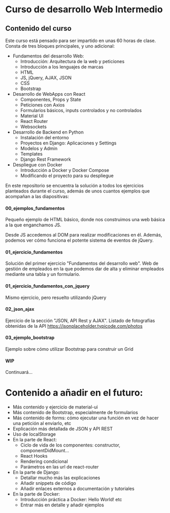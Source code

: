 # Curso de desarrollo Web Intermedio

## Contenido del curso

Este curso está pensado para ser impartido en unas 60 horas de clase.
Consta de tres bloques principales, y uno adicional:

* Fundamentos del desarrollo Web:
    * Introducción: Arquitectura de la web y peticiones
    * Introducción a los lenguajes de marcas
    * HTML
    * JS, jQuery, AJAX, JSON
    * CSS
    * Bootstrap
* Desarrollo de WebApps con React
    * Componentes, Props y State
    * Peticiones con Axios
    * Formularios básicos, inputs controlados y no controlados
    * Material UI
    * React Router
    * Websockets
* Desarrollo de Backend en Python
    * Instalación del entorno
    * Proyectos en Django: Aplicaciones y Settings
    * Modelos y Admin
    * Templates
    * Django Rest Framework
* Despliegue con Docker
    * Introducción a Docker y Docker Compose
    * Modificando el proyecto para su despliegue

En este repositorio se encuentra la solución a todos los ejercicios planteados durante el curso, además de unos cuantos ejemplos que acompañan a las diapositivas:

#### 00_ejemplos_fundamentos

Pequeño ejemplo de HTML básico, donde nos construimos una web básica a la que enganchamos JS.

Desde JS accedemos al DOM para realizar modificaciones en él. Además, podemos ver cómo funciona el potente sistema de eventos de jQuery.

#### 01_ejercicio_fundamentos

Solución del primer ejercicio "Fundamentos del desarrollo web". Web de gestión de empleados en la que podemos dar de alta y eliminar empleados mediante una tabla y un formulario.

#### 01_ejercicio_fundamentos_con_jquery

Mismo ejercicio, pero resuelto utilizando jQuery

#### 02_json_ajax

Ejercicio de la sección "JSON, API Rest y AJAX". Listado de fotografías obtenidas de la API https://jsonplaceholder.typicode.com/photos

#### 03_ejemplo_bootstrap

Ejemplo sobre cómo utilizar Bootstrap para construir un Grid

#### WIP

Continuará…

# Contenido a añadir en el futuro:

* Más contenido y ejercicio de material-ui
* Más contenido de Bootstrap, especialmente de formularios
* Más contenido de forms: cómo ejecutar una función en vez de hacer una petición al enviarlo, etc
* Explicación más detallada de  JSON y API REST
* Uso de localStorage
* En la parte de React:
    * Ciclo de vida de los componentes: constructor, componentDidMount…
    * React Hooks
    * Rendering condicional
    * Parámetros en las url de react-router
* En la parte de Django:
    * Detallar mucho más las explicaciones
    * Añadir snippets de código
    * Añadir enlaces externos a documentación y tutoriales
* En la parte de Docker:
    * Introducción práctica a Docker: Hello World! etc
    * Entrar más en detalle y añadir ejemplos